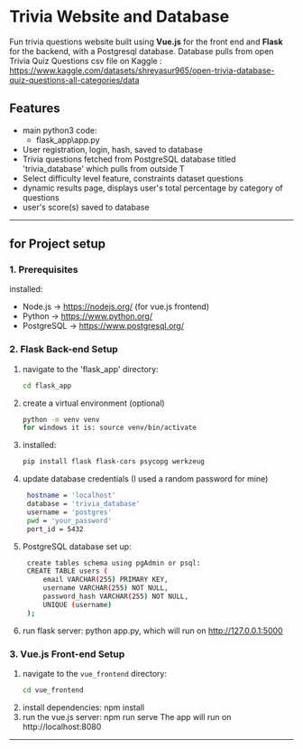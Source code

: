 # Trivia Website and Database

Fun trivia questions website built using **Vue.js** for the front end and **Flask** for the backend, with a Postgresql database.
Database pulls from open Trivia Quiz Questions csv file on Kaggle : https://www.kaggle.com/datasets/shreyasur965/open-trivia-database-quiz-questions-all-categories/data

## Features
- main python3 code:
   - flask_app\app.py
- User registration, login, hash, saved to database
- Trivia questions fetched from PostgreSQL database titled 'trivia_database' which pulls from outside T
- Select difficulty level feature, constraints dataset questions
- dynamic results page, displays user's total percentage by category of questions
- user's score(s) saved to database

--- 

## **for Project setup**
### **1. Prerequisites**

installed:

- Node.js -> https://nodejs.org/ (for vue.js frontend)
- Python -> https://www.python.org/ 
- PostgreSQL -> https://www.postgresql.org/

### **2. Flask Back-end Setup**
1. navigate to the 'flask_app' directory:
   ```bash
   cd flask_app
2. create a virtual environment (optional)
   ```bash
   python -m venv venv
   for windows it is: source venv/bin/activate
3. installed:
   ```bash
   pip install flask flask-cors psycopg werkzeug
4. update database credentials (I used a random password for mine)
   ```bash
    hostname = 'localhost'
    database = 'trivia_database'
    username = 'postgres'
    pwd = 'your_password'
    port_id = 5432
5. PostgreSQL database set up:
   ```bash
    create tables schema using pgAdmin or psql:
    CREATE TABLE users (
        email VARCHAR(255) PRIMARY KEY,
        username VARCHAR(255) NOT NULL,
        password_hash VARCHAR(255) NOT NULL,
        UNIQUE (username)
    );
6. run flask server: python app.py, which will run on http://127.0.0.1:5000


### **3. Vue.js Front-end Setup**

1. navigate to the `vue_frontend` directory:
   ```bash
   cd vue_frontend
2. install dependencies: npm install
3. run the vue.js server: npm run serve
The app will run on http://localhost:8080

--- 